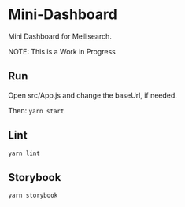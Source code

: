 # Mini-Dashboard

Mini Dashboard for Meilisearch.

NOTE: This is a Work in Progress

## Run

Open src/App.js and change the baseUrl, if needed.

Then:
`yarn start`

## Lint

`yarn lint`

## Storybook

`yarn storybook`
